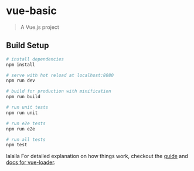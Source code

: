 # vue-basic

> A Vue.js project

## Build Setup

``` bash
# install dependencies
npm install

# serve with hot reload at localhost:8080
npm run dev

# build for production with minification
npm run build

# run unit tests
npm run unit

# run e2e tests
npm run e2e

# run all tests
npm test
```
lalalla
For detailed explanation on how things work, checkout the [guide](http://vuejs-templates.github.io/webpack/) and [docs for vue-loader](http://vuejs.github.io/vue-loader).
